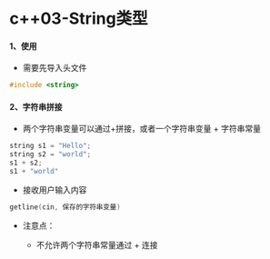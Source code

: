 # c++03-String类型

#### 1、使用

* 需要先导入头文件 

```c++
#include <string>
```

#### 2、字符串拼接

* 两个字符串变量可以通过+拼接，或者一个字符串变量 + 字符串常量

```c++
string s1 = "Hello";
string s2 = "world";
s1 + s2;
s1 + "world"
```

* 接收用户输入内容

```c++
getline(cin, 保存的字符串变量)
```

* 注意点：

    - 不允许两个字符串常量通过 + 连接

